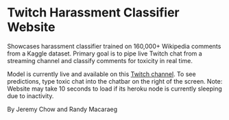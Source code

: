 # Twitch Harassment Classifier Website
Showcases harassment classifier trained on 160,000+ Wikipedia comments from a Kaggle dataset. Primary goal is to pipe live Twitch chat from a streaming channel and classify comments for toxicity in real time.

Model is currently live and available on this [Twitch channel](https://www.twitch.tv/datatestdummy/). To see predictions, type toxic chat into the chatbar on the right of the screen. Note: Website may take 10 seconds to load if its heroku node is currently sleeping due to inactivity.

By Jeremy Chow and Randy Macaraeg
